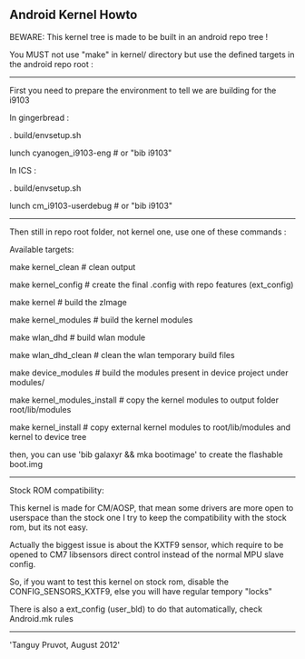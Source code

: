Android Kernel Howto
--------------------

BEWARE: This kernel tree is made to be built in an android repo tree !

You MUST not use "make" in kernel/ directory but use the defined targets in the android repo root :

---

First you need to prepare the environment to tell we are building for the i9103

In gingerbread :

  . build/envsetup.sh

  lunch cyanogen_i9103-eng     # or "bib i9103"

In ICS :

  . build/envsetup.sh

  lunch cm_i9103-userdebug     # or "bib i9103"

---

Then still in repo root folder, not kernel one, use one of these commands :

Available targets:

  make kernel_clean            # clean output

  make kernel_config           # create the final .config with repo features (ext_config)

  make kernel                  # build the zImage

  make kernel_modules          # build the kernel modules

  make wlan_dhd                # build wlan module

  make wlan_dhd_clean          # clean the wlan temporary build files

  make device_modules          # build the modules present in device project under modules/

  make kernel_modules_install  # copy the kernel modules to output folder root/lib/modules

  make kernel_install          # copy external kernel modules to root/lib/modules and kernel to device tree


  then, you can use 'bib galaxyr && mka bootimage' to create the flashable boot.img

---

  Stock ROM compatibility:

  This kernel is made for CM/AOSP, that mean some drivers are more open to userspace than the stock one
  I try to keep the compatibility with the stock rom, but its not easy.

  Actually the biggest issue is about the KXTF9 sensor, which require to be opened to CM7 libsensors direct control
  instead of the normal MPU slave config.

  So, if you want to test this kernel on stock rom, disable the CONFIG_SENSORS_KXTF9, else you will have regular tempory "locks"

  There is also a ext_config (user_bld) to do that automatically, check Android.mk rules

---

'Tanguy Pruvot, August 2012'
